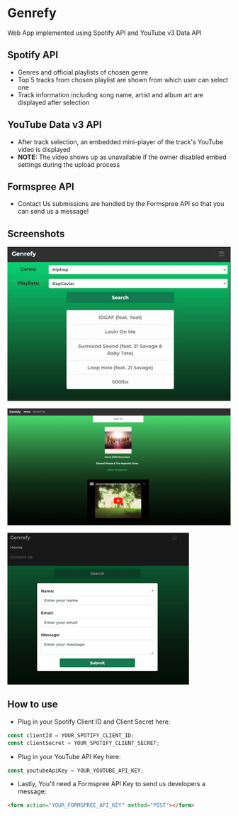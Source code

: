 # **Genrefy**

Web App implemented using Spotify API and YouTube v3 Data API

## **Spotify API**

- Genres and official playlists of chosen genre
- Top 5 tracks from chosen playlist are shown from which user can select one
- Track information including song name, artist and album art are displayed after selection

## **YouTube Data v3 API**

- After track selection, an embedded mini-player of the track's YouTube video is displayed
- **NOTE:** The video shows up as unavailable if the owner disabled embed settings during the upload process

## **Formspree API**

- Contact Us submissions are handled by the Formspree API so that you can send us a message!

## **Screenshots**

![Alt text](image.png)

![Alt text](image-3.png)

![Alt text](image-4.png)

## **How to use**

- Plug in your Spotify Client ID and Client Secret here:

```js
const clientId = YOUR_SPOTIFY_CLIENT_ID;
const clientSecret = YOUR_SPOTIFY_CLIENT_SECRET;
```

- Plug in your YouTube API Key here:

```js
const youtubeApiKey = YOUR_YOUTUBE_API_KEY;
```

- Lastly, You'll need a Formspree API Key to send us developers a message:

```html
<form action="YOUR_FORMSPREE_API_KEY" method="POST"></form>
```
